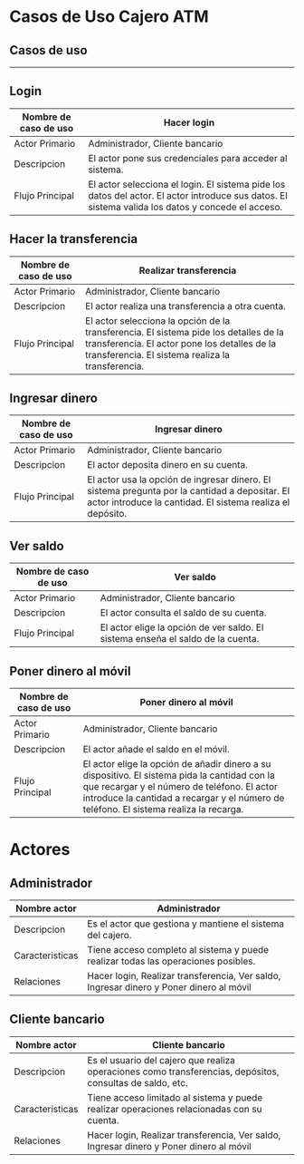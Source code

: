 # Casos de Uso Cajero ATM

## Casos de uso
---

## Login

   |Nombre de caso de uso| Hacer login |
   |-|-|
   |Actor Primario| Administrador, Cliente bancario|
   |Descripcion|  El actor pone sus credenciales para acceder al sistema. |
   |Flujo Principal|El actor selecciona el login. El sistema pide los datos del actor. El actor introduce sus datos. El sistema valida los datos y concede el acceso.|

## Hacer la transferencia

   |Nombre de caso de uso| Realizar transferencia  |
   |-|-|
   |Actor Primario| Administrador, Cliente bancario|
   |Descripcion| El actor realiza una transferencia a otra cuenta. |
   |Flujo Principal|El actor selecciona la opción de la transferencia. El sistema pide los detalles de la transferencia. El actor pone los detalles de la transferencia. El sistema realiza la transferencia.|

## Ingresar dinero

   |Nombre de caso de uso|Ingresar dinero |
   |-|-|
   |Actor Primario|Administrador, Cliente bancario |
   |Descripcion|El actor deposita dinero en su cuenta.|
   |Flujo Principal|El actor usa la opción de ingresar dinero. El sistema pregunta por la cantidad a depositar. El actor introduce la cantidad. El sistema realiza el depósito.|

## Ver saldo

   |Nombre de caso de uso| Ver saldo|
   |-|-|
   |Actor Primario| Administrador, Cliente bancario |
   |Descripcion|El actor consulta el saldo de su cuenta. |
   |Flujo Principal|El actor elige la opción de ver saldo. El sistema enseña el saldo de la cuenta.|



## Poner dinero al móvil

   |Nombre de caso de uso| Poner dinero al móvil |
   |-|-|
   |Actor Primario|Administrador, Cliente bancario |
   |Descripcion| El actor añade el saldo en el móvil. |
   |Flujo Principal|El actor elige la opción de añadir dinero a su dispositivo. El sistema pida la cantidad con la que recargar y el número de teléfono. El actor introduce la cantidad a recargar y el número de teléfono. El sistema realiza la recarga.|


# Actores


## Administrador

|Nombre actor|Administrador|
|-|-|
|Descripcion| Es el actor que gestiona y mantiene el sistema del cajero. |
|Caracteristicas| Tiene acceso completo al sistema y puede realizar todas las operaciones posibles.|
|Relaciones| Hacer login, Realizar transferencia, Ver saldo, Ingresar dinero y Poner dinero al móvil|


## Cliente bancario

|Nombre actor|Cliente bancario|
|-|-|
|Descripcion| Es el usuario del cajero que realiza operaciones como transferencias, depósitos, consultas de saldo, etc. |
|Caracteristicas| Tiene acceso limitado al sistema y puede realizar operaciones relacionadas con su cuenta.|
|Relaciones| Hacer login, Realizar transferencia, Ver saldo, Ingresar dinero y Poner dinero al móvil|
